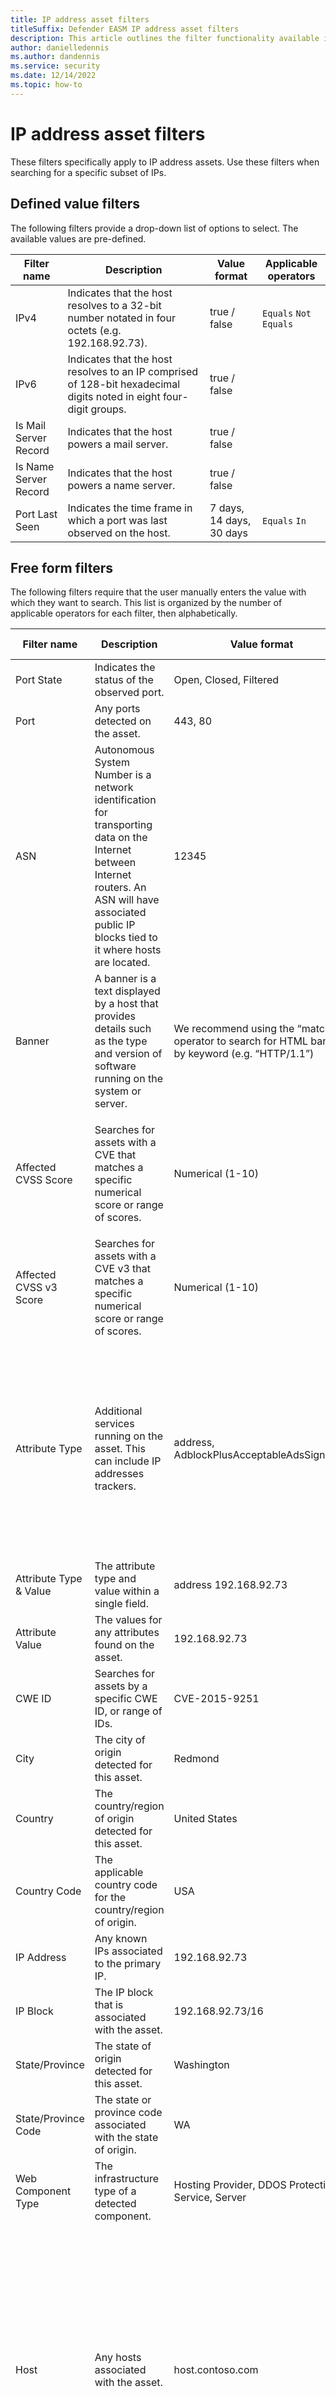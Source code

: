 ```yaml
---
title: IP address asset filters
titleSuffix: Defender EASM IP address asset filters 
description: This article outlines the filter functionality available in Microsoft Defender External Attack Surface Management for IP address assets specifically, includiung operators and applicable field values.
author: danielledennis
ms.author: dandennis
ms.service: security
ms.date: 12/14/2022
ms.topic: how-to
---
```


# IP address asset filters 

These filters specifically apply to IP address assets. Use these filters when searching for a specific subset of IPs.  


## Defined value filters  

The following filters provide a drop-down list of options to select. The available values are pre-defined. 

|       Filter name          |     Description                                                                                                         |     Value format             |     Applicable operators  |
|----------------------------|-------------------------------------------------------------------------------------------------------------------------|------------------------------|---------------------------|
|     IPv4                   |   Indicates that the host resolves to a 32-bit number notated in four octets (e.g. 192.168.92.73).                      |   true / false               |   `Equals` `Not Equals`      |
|     IPv6                   |   Indicates that the host resolves to an IP comprised of 128-bit hexadecimal digits noted in eight four-digit groups.   |   true / false               |                           |
|     Is Mail Server Record  |   Indicates that the host powers a mail server.                                                                         |   true / false               |                           |
|     Is Name Server Record  |   Indicates that the host powers a name server.                                                                         |   true / false               |                           |
|     Port Last Seen         |   Indicates the time frame in which a port was last observed on the host.                                               |   7 days, 14 days, 30 days   |   `Equals` `In`             |


## Free form filters  

The following filters require that the user manually enters the value with which they want to search.  This list is organized by the number of applicable operators for each filter, then alphabetically.  

|       Filter name                   |     Description                                                                                                                                                                                          |     Value format                                                                                     |     Applicable operators                                                                                                                                                                                                                            |
|-------------------------------------|----------------------------------------------------------------------------------------------------------------------------------------------------------------------------------------------------------|------------------------------------------------------------------------------------------------------|-----------------------------------------------------------------------------------------------------------------------------------------------------------------------------------------------------------------------------------------------------|
|     Port State                      |   Indicates the status of the observed port.                                                                                                                                                             |   Open, Closed, Filtered                                                                             |   `Equals` `In`                                                                                                                                                                                                                                        |
|     Port                            |   Any ports detected on the asset.                                                                                                                                                                       |   443, 80                                                                                            |   `Equals` `Not Equals` `In` `Not In`                                                                                                                                                                                                                    |
|     ASN                             |   Autonomous System Number is a network identification for transporting data on the Internet between Internet routers. An ASN will have associated public IP blocks tied to it where hosts are located.  |   12345                                                                                              |   `Equals` `Not Equals` `In` `Not In` `Empty` `Not Empty`                                                                                                                                                                                                  |
|     Banner                          | A banner is a text displayed by a host that provides details such as the type and version of software running on the system or server.                                                                   |   We recommend using the “matches” operator to search for HTML banners by keyword (e.g. “HTTP/1.1”)  |   `Matches` `Does not match` `Matches in` `Does not match in` `Empty` `Not empty`                                                                                                                                                                          |
|     Affected CVSS Score             |   Searches for assets with a CVE that matches a specific numerical score or range of scores.                                                                                                             |   Numerical (1-10)                                                                                   |   `Equals` `Not Equals` `In` `Not In` `Greater Than or Equal To` `Less Than or Equal To` `Between` `Empty` `Not Empty`                                                                                                                                        |
|     Affected CVSS v3 Score          |   Searches for assets with a CVE v3 that matches a specific numerical score or range of scores.                                                                                                          |   Numerical (1-10)                                                                                   |                                                                                                                                                                                                                                                     |
|     Attribute Type                  |   Additional services running on the asset. This can include IP addresses trackers.                                                                                                                      |   address, AdblockPlusAcceptableAdsSignature                                                         |   `Equals` `Not Equals` `Starts with` `Does not start with` `In` `Not in` `Starts with in` `Does not start with in` `Contains` `Does Not Contain` `Contains In` `Does Not Contain In` `Empty` `Not Empty`                                                          |
|     Attribute Type & Value          |   The attribute type and value within a single field.                                                                                                                                                    |   address 192.168.92.73                                                                              |                                                                                                                                                                                                                                                     |
|     Attribute Value                 |   The values for any attributes found on the asset.                                                                                                                                                      |   192.168.92.73                                                                                      |                                                                                                                                                                                                                                                     |
|     CWE ID                          |   Searches for assets by a specific CWE ID, or range of IDs.                                                                                                                                             |   CVE-2015-9251                                                                                      |                                                                                                                                                                                                                                                     |
|     City                            |   The city of origin detected for this asset.                                                                                                                                                            |   Redmond                                                                                            |                                                                                                                                                                                                                                                     |
|     Country                         |   The country/region of origin detected for this asset.                                                                                                                                                         |   United States                                                                                      |                                                                                                                                                                                                                                                     |
|     Country Code                    |   The applicable country code for the country/region of origin.                                                                                                                                                 |   USA                                                                                                |                                                                                                                                                                                                                                                     |
|     IP Address                      |   Any known IPs associated to the primary IP.                                                                                                                                                            |   192.168.92.73                                                                                      |                                                                                                                                                                                                                                                     |
|     IP Block                        |   The IP block that is associated with the asset.                                                                                                                                                        |   192.168.92.73/16                                                                                   |                                                                                                                                                                                                                                                     |
|     State/Province                  |   The state of origin detected for this asset.                                                                                                                                                           |   Washington                                                                                         |                                                                                                                                                                                                                                                     |
|     State/Province Code             |   The state or province code associated with the state of origin.                                                                                                                                        |   WA                                                                                                 |                                                                                                                                                                                                                                                     |
|     Web Component Type              |   The infrastructure type of a detected component.                                                                                                                                                       |   Hosting Provider, DDOS Protection, Service, Server                                                 |                                                                                                                                                                                                                                                     |
|     Host                            |   Any hosts associated with the asset.                                                                                                                                                                   |   host.contoso.com                                                                                   |   `Equals` `Not Equals` `Starts with` `Does not start with` `Matches` `Does Not Match` `In` `Not in` `Starts with in` `Does not start with in` `Matches in` `Does not match in` `Contains` `Does Not Contain` `Contains In` `Does Not Contain In` `Empty` `Not Empty`  |
|     Web Component Name              |   The name(s) of any web components running on the asset.                                                                                                                                                |   Netscaler Gateway, jQuery                                                                          |                                                                                                                                                                                                                                                     |
|     Web Component Name & Version    |   A list of any detected web component names and associated versions that have been observed on the asset.                                                                                               |   Netscaler Gateway 12.1, jQuery 3.4.1                                                               |                                                                                                                                                                                                                                                     |
|     Web Component Version           |   The version number associated to any web component detected on the asset.                                                                                                                              |   12.1, 3.4.1                                                                                        |                                                                                                                                                                                                                                                     |



## Next steps 
[Understanding asset details](understanding-asset-details.md)

[Inventory filters](inventory-filters.md) 
